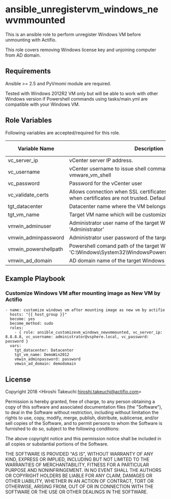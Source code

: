 ansible_unregistervm_windows_newvmmounted
======================

This is an ansible role to perform unregister Windows VM before unmounting with Actifio.

This role covers removing Windows license key and unjoining computer from AD domain. 

Requirements
--------------

Ansible >= 2.5 and PyVmomi module are required.

Tested with Windows 2012R2 VM only but will be able to work with other Windows version if Powershell commands using tasks/main.yml are compatible with your Windows VM.


Role Variables
--------------

Following variables are accepted/required for this role. 

| Variable Name    | Description | Required (Y/N) |
|------------------|---|---|
| vc_server_ip     | vCenter server IP address. | Y               |
| vc_username      | vCenter username to issue shell command through vmware_vm_shell | Y
| vc_password      | Password for the vCenter user | Y
| vc_validate_certs    | Allows connection when SSL certificates are not valid. Set to false when certificates are not trusted. Default is false. | N
| tgt_datacenter   | Datacenter name where the VM belongs | Y
| tgt_vm_name      | Target VM name which will be customized with this role. | Y
| vmwin_adminuser      | Administrator user name of the target Windows VM. Default is 'Administrator' | Y
| vmwin_adminpassword  | Administrator user password of the target Windows VM. | Y
| vmwin_powershellpath | Powershell comand path of the target Windows VM. Default is 'C:\Windows\System32\WindowsPowershell\v1.0\powershell.exe'. | Y
| vmwin_ad_domain  | AD domain name of the target Windows VM. | N


Example Playbook
----------------

### Customize Windows VM after mounting image as New VM by Actifio

```
- name: customize windows vm after mounting image as new vm by actifio
  hosts: "{{ host_group }}"
  become: yes
  become_method: sudo
  roles:
    - { role: ansible_customizevm_windows_newvmmounted, vc_server_ip: 8.8.8.8, vc_username: administrator@vsphere.local, vc_password: password }
  vars:
    tgt_datacenter: Datacenter
    tgt_vm_name: DemoWin2012
    vmwin_adminpassword: password
    vmwin_ad_domain: demodomain

```


License
-------

Copyright 2018 <Hiroshi Takeuchi hiroshi.takeuchi@actifio.com>

Permission is hereby granted, free of charge, to any person obtaining a copy of this software and associated documentation files (the "Software"), to deal in the Software without restriction, including without limitation the rights to use, copy, modify, merge, publish, distribute, sublicense, and/or sell copies of the Software, and to permit persons to whom the Software is furnished to do so, subject to the following conditions:

The above copyright notice and this permission notice shall be included in all copies or substantial portions of the Software.

THE SOFTWARE IS PROVIDED "AS IS", WITHOUT WARRANTY OF ANY KIND, EXPRESS OR IMPLIED, INCLUDING BUT NOT LIMITED TO THE WARRANTIES OF MERCHANTABILITY, FITNESS FOR A PARTICULAR PURPOSE AND NONINFRINGEMENT. IN NO EVENT SHALL THE AUTHORS OR COPYRIGHT HOLDERS BE LIABLE FOR ANY CLAIM, DAMAGES OR OTHER LIABILITY, WHETHER IN AN ACTION OF CONTRACT, TORT OR OTHERWISE, ARISING FROM, OUT OF OR IN CONNECTION WITH THE SOFTWARE OR THE USE OR OTHER DEALINGS IN THE SOFTWARE.
